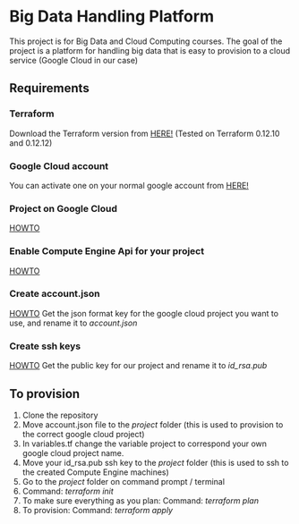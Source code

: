 # Big Data Handling Platform 
This project is for Big Data and Cloud Computing courses. The goal of the project is a platform for handling big data that is easy to provision to a cloud service (Google Cloud in our case)

## Requirements
### Terraform
Download the Terraform version from [HERE!](https://www.terraform.io/downloads.html)
(Tested on Terraform 0.12.10 and 0.12.12)
### Google Cloud account
You can activate one on your normal google account from [HERE!](https://console.cloud.google.com/)
### Project on Google Cloud
[HOWTO](https://cloud.google.com/appengine/docs/standard/nodejs/building-app/creating-project)
### Enable Compute Engine Api for your project
[HOWTO](https://cloud.google.com/service-usage/docs/enable-disable)
### Create account.json
[HOWTO](https://cloud.google.com/iam/docs/creating-managing-service-account-keys)
Get the json format key for the google cloud project you want to use, and rename it to _account.json_
### Create ssh keys
[HOWTO](https://help.github.com/en/articles/generating-a-new-ssh-key-and-adding-it-to-the-ssh-agent)
Get the public key for our project and rename it to _id_rsa.pub_

## To provision
1. Clone the repository
2. Move account.json file to the *project* folder (this is used to provision to the correct google cloud project)
3. In variables.tf change the variable project to correspond your own google cloud project name.
4. Move your id_rsa.pub ssh key to the *project* folder (this is used to ssh to the created Compute Engine machines) 
5. Go to the *project* folder on command prompt / terminal
6. Command: _terraform init_
7. To make sure everything as you plan: 
   Command: _terraform plan_
8. To provision:
   Command: _terraform apply_
